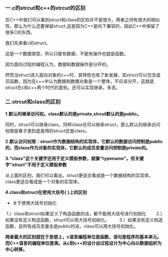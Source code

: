 ### **一.c的strcut和c++的strcut的区别**

在C++中我们可以看到struct和class的区别并不是很大，两者之间有很大的相似性。那么为什么还要保留struct,这是因为C++是向下兼容的，因此C++中保留了很多C的东西。

我们先来看c的struct。

这是一个数据类型，所以只能有数据，不能有操作也就是函数。

因为面向过程的编程认为，数据和数据操作是分开的。

然而当struct进入面向对象的c++时，其特性也有了新发展，其struct可以包含成员函数，因为在c++中认为数据和数据对象是一个整体，不应该分开，这就是struct在c和c++两个时代的差别。还可以实现继承，多态。

### **二.strcut和class的区别**

**1.默认的继承访问权。class默认的是private,strcut默认的是public。**

同时，struct可以继承class，同样class也可以继承struct，那么默认的继承访问权限是看子类到底是用的struct还是class。

**2.默认访问权限：struct作为数据结构的实现体，它默认的数据访问控制是public的，而class作为对象的实现体，它默认的成员变量访问控制是private的。**

**3.“class”这个关键字还用于定义模板参数，就像“typename”。但关键字“struct”不用于定义模板参数**

从上面的区别，我们可以看出，struct更适合看成是一个数据结构的实现体，class更适合看成是一个对象的实现体。

**4.class和struct在使用大括号{ }上的区别**

- 关于使用大括号初始化

​       1.）class和struct如果定义了构造函数的话，都不能用大括号进行初始化
　　2.）如果没有定义构造函数，struct可以用大括号初始化。
　　3.）如果没有定义构造函数，且所有成员变量全是public的话，class可以用大括号初始化。

**两者最大的区别就在于思想上，c语言编程单位是函数，语句是程序的基本单元。而C++语言的编程单位是类。从c到c++的设计由过程设计为中心向以数据组织为中心转移。**